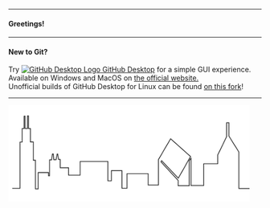 ___
#### Greetings!
___
#### New to Git?<br>
Try 
<a href='https://github.com/desktop/desktop'>
  <img src="https://avatars1.githubusercontent.com/u/13171334?s=60&v=4" alt="GitHub Desktop Logo" width="16" height="16">
</a> 
[GitHub Desktop](https://github.com/desktop/desktop) for a simple GUI experience.<br>
Available on Windows and MacOS on [the official website.](https://desktop.github.com/)<br>
Unofficial builds of GitHub Desktop for Linux can be found [on this fork](https://github.com/shiftkey/desktop/)!
___
<img src='./ChicagoSkyLineOutline.svg' width="480"/>

<!--
**Daniel-McCarthy/Daniel-McCarthy** is a ✨ _special_ ✨ repository because its `README.md` (this file) appears on your GitHub profile.

Here are some ideas to get you started:

- 🔭 I’m currently working on ...
- 🌱 I’m currently learning ...
- 👯 I’m looking to collaborate on ...
- 🤔 I’m looking for help with ...
- 💬 Ask me about ...
- 📫 How to reach me: ...
- 😄 Pronouns: ...
- ⚡ Fun fact: ...
-->
